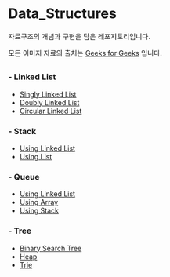 # Data_Structures
자료구조의 개념과 구현을 담은 레포지토리입니다.

모든 이미지 자료의 출처는 [Geeks for Geeks](https://www.geeksforgeeks.org) 입니다.


##

### - Linked List
* [Singly Linked List](https://github.com/toutelajourn6e/Data_Structures-Algorithms/tree/master/Data%20Structures/Linked%20List/Singly%20Linked%20List)
* [Doubly Linked List](https://github.com/toutelajourn6e/Data_Structures-Algorithms/tree/master/Data%20Structures/Linked%20List/Doubly%20Linked%20List)
* [Circular Linked List](https://github.com/toutelajourn6e/Data_Structures-Algorithms/tree/master/Data%20Structures/Linked%20List/Circular%20Linked%20List)

### - Stack
* [Using Linked List](https://github.com/toutelajourn6e/Data_Structures-Algorithms/tree/master/Data%20Structures/Stack)
* [Using List](https://github.com/toutelajourn6e/Data_Structures-Algorithms/tree/master/Data%20Structures/Stack)

### - Queue
* [Using Linked List](https://github.com/toutelajourn6e/Data_Structures-Algorithms/tree/master/Data%20Structures/Queue/Using%20Linked%20List)
* [Using Array](https://github.com/toutelajourn6e/Data_Structures/tree/master/Data%20Structures/Queue/Using%20Array)
* [Using Stack](https://github.com/toutelajourn6e/Data_Structures-Algorithms/tree/master/Data%20Structures/Queue/Using%20Stack)

### - Tree
* [Binary Search Tree](https://github.com/toutelajourn6e/Data_Structures/tree/master/Data%20Structures/Tree/Binary%20Search%20Tree)
* [Heap](https://github.com/toutelajourn6e/Data_Structures/tree/master/Data%20Structures/Tree/Heap)
* [Trie](https://github.com/toutelajourn6e/Data-Structures/tree/master/Data%20Structures/Tree/Trie)
